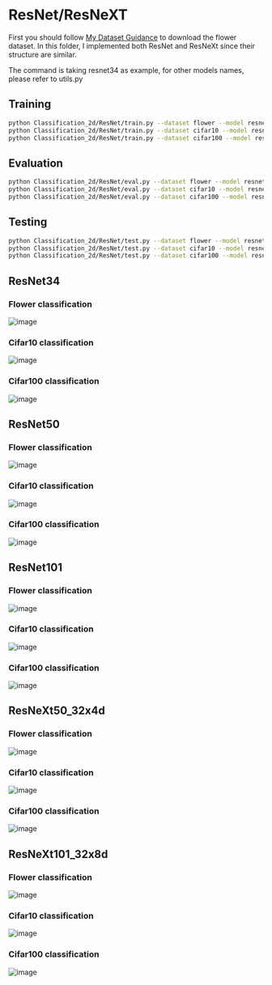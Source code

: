 # ResNet/ResNeXT #
First you should follow [My Dataset Guidance](https://github.com/tungyen/Deep_learning_CV/tree/master/Dataset) to download the flower dataset. In this folder, I implemented both ResNet and ResNeXt since their structure are similar.

The command is taking resnet34 as example, for other models names, please refer to utils.py
## Training ##
```bash
python Classification_2d/ResNet/train.py --dataset flower --model resnet34
python Classification_2d/ResNet/train.py --dataset cifar10 --model resnet34
python Classification_2d/ResNet/train.py --dataset cifar100 --model resnet34
```

## Evaluation ##
```bash
python Classification_2d/ResNet/eval.py --dataset flower --model resnet34
python Classification_2d/ResNet/eval.py --dataset cifar10 --model resnet34
python Classification_2d/ResNet/eval.py --dataset cifar100 --model resnet34
```

## Testing ##
```bash
python Classification_2d/ResNet/test.py --dataset flower --model resnet34
python Classification_2d/ResNet/test.py --dataset cifar10 --model resnet34
python Classification_2d/ResNet/test.py --dataset cifar100 --model resnet34
```

## ResNet34 ##

### Flower classification ###

![image](https://github.com/tungyen/Deep_learning_CV/blob/master/Classification_2d/ResNet/imgs/resnet34_flower.png)

### Cifar10 classification ###

![image](https://github.com/tungyen/Deep_learning_CV/blob/master/Classification_2d/ResNet/imgs/resnet34_cifar10.png)

### Cifar100 classification ###

![image](https://github.com/tungyen/Deep_learning_CV/blob/master/Classification_2d/ResNet/imgs/resnet34_cifar100.png)



## ResNet50 ##

### Flower classification ###

![image](https://github.com/tungyen/Deep_learning_CV/blob/master/Classification_2d/ResNet/imgs/resnet50_flower.png)

### Cifar10 classification ###

![image](https://github.com/tungyen/Deep_learning_CV/blob/master/Classification_2d/ResNet/imgs/resnet50_cifar10.png)

### Cifar100 classification ###

![image](https://github.com/tungyen/Deep_learning_CV/blob/master/Classification_2d/ResNet/imgs/resnet50_cifar100.png)



## ResNet101 ##

### Flower classification ###

![image](https://github.com/tungyen/Deep_learning_CV/blob/master/Classification_2d/ResNet/imgs/resnet101_flower.png)

### Cifar10 classification ###

![image](https://github.com/tungyen/Deep_learning_CV/blob/master/Classification_2d/ResNet/imgs/resnet101_cifar10.png)

### Cifar100 classification ###

![image](https://github.com/tungyen/Deep_learning_CV/blob/master/Classification_2d/ResNet/imgs/resnet101_cifar100.png)



## ResNeXt50_32x4d ##

### Flower classification ###

![image](https://github.com/tungyen/Deep_learning_CV/blob/master/Classification_2d/ResNet/imgs/resnext50_32x4d_flower.png)

### Cifar10 classification ###

![image](https://github.com/tungyen/Deep_learning_CV/blob/master/Classification_2d/ResNet/imgs/resnext50_32x4d_cifar10.png)

### Cifar100 classification ###

![image](https://github.com/tungyen/Deep_learning_CV/blob/master/Classification_2d/ResNet/imgs/resnext50_32x4d_cifar100.png)



## ResNeXt101_32x8d ##

### Flower classification ###

![image](https://github.com/tungyen/Deep_learning_CV/blob/master/Classification_2d/ResNet/imgs/resnext101_32x8d_flower.png)

### Cifar10 classification ###

![image](https://github.com/tungyen/Deep_learning_CV/blob/master/Classification_2d/ResNet/imgs/resnext101_32x8d_cifar10.png)

### Cifar100 classification ###

![image](https://github.com/tungyen/Deep_learning_CV/blob/master/Classification_2d/ResNet/imgs/resnext101_32x8d_cifar100.png)